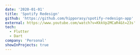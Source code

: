 ```yaml
---
date: '2020-01-01'
title: 'Spotify Redesign'
github: 'https://github.com/hipporasy/spotify-redesign-app'
external: https://www.youtube.com/watch?v=KkkVp2MCaR4&t=23s'
tech:
  - Flutter
  - Dart
company: 'Personal'
showInProjects: true
---
```


